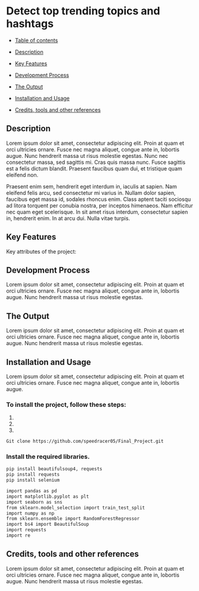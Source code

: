 # Detect top trending topics and hashtags

-   [Table of contents](#table-of-contents)

-   [Description](#description)

-   [Key Features](#key-features)

-   [Development Process](#developement-process)

-   [The Output](#the-ouput)

-   [Installation and Usage](#installation-and-usage)

-   [Credits, tools and other references](#credits-tools-and-other-references)

## Description

Lorem ipsum dolor sit amet, consectetur adipiscing elit. Proin at quam et orci
ultricies ornare. Fusce nec magna aliquet, congue ante in, lobortis augue. Nunc
hendrerit massa ut risus molestie egestas. Nunc nec consectetur massa, sed
sagittis mi. Cras quis massa nunc. Fusce sagittis est a felis dictum blandit.
Praesent faucibus quam dui, et tristique quam eleifend non.

Praesent enim sem, hendrerit eget interdum in, iaculis at sapien. Nam eleifend
felis arcu, sed consectetur mi varius in. Nullam dolor sapien, faucibus eget
massa id, sodales rhoncus enim. Class aptent taciti sociosqu ad litora torquent
per conubia nostra, per inceptos himenaeos. Nam efficitur nec quam eget
scelerisque. In sit amet risus interdum, consectetur sapien in, hendrerit enim.
In at arcu dui. Nulla vitae turpis.

## Key Features

Key attributes of the project:

## Development Process

Lorem ipsum dolor sit amet, consectetur adipiscing elit. Proin at quam et orci
ultricies ornare. Fusce nec magna aliquet, congue ante in, lobortis augue. Nunc
hendrerit massa ut risus molestie egestas.

## The Output

Lorem ipsum dolor sit amet, consectetur adipiscing elit. Proin at quam et orci
ultricies ornare. Fusce nec magna aliquet, congue ante in, lobortis augue. Nunc
hendrerit massa ut risus molestie egestas.

## Installation and Usage

Lorem ipsum dolor sit amet, consectetur adipiscing elit. Proin at quam et orci
ultricies ornare. Fusce nec magna aliquet, congue ante in, lobortis augue.

### To install the project, follow these steps:

1.

2.

3.

```bash
Git clone https://github.com/speedracer05/Final_Project.git
```
### Install the required libraries.
```bash
pip install beautifulsoup4, requests
pip install requests
pip install selenium
```

```bash
import pandas as pd
import matplotlib.pyplot as plt
import seaborn as sns
from sklearn.model_selection import train_test_split
import numpy as np
from sklearn.ensemble import RandomForestRegressor
import bs4 import BeautifulSoup
import requests
import re
```

## Credits, tools and other references
Lorem ipsum dolor sit amet, consectetur adipiscing elit. Proin at quam et orci
ultricies ornare. Fusce nec magna aliquet, congue ante in, lobortis augue. Nunc
hendrerit massa ut risus molestie egestas.
